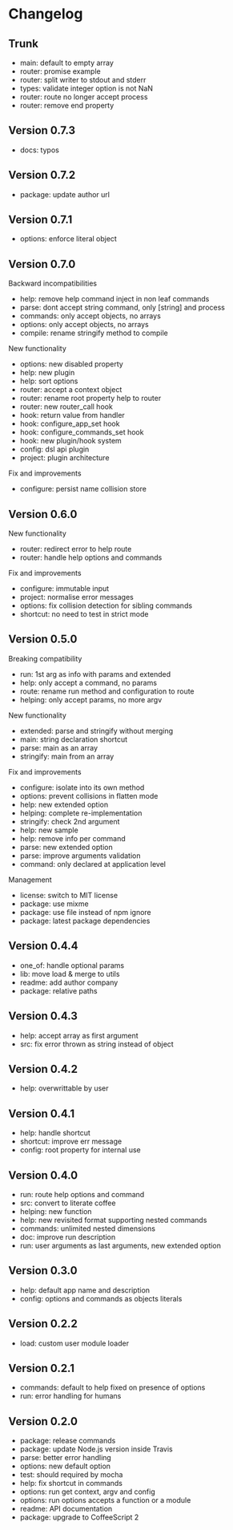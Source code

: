 
# Changelog

## Trunk

* main: default to empty array
* router: promise example
* router: split writer to stdout and stderr
* types: validate integer option is not NaN
* router: route no longer accept process
* router: remove end property

## Version 0.7.3

* docs: typos

## Version 0.7.2

* package: update author url

## Version 0.7.1

* options: enforce literal object

## Version 0.7.0

Backward incompatibilities
* help: remove help command inject in non leaf commands
* parse: dont accept string command, only [string] and process
* commands: only accept objects, no arrays
* options: only accept objects, no arrays
* compile: rename stringify method to compile

New functionality
* options: new disabled property
* help: new plugin
* help: sort options
* router: accept a context object
* router: rename root property help to router
* router: new router_call hook
* hook: return value from handler
* hook: configure_app_set hook
* hook: configure_commands_set hook
* hook: new plugin/hook system
* config: dsl api plugin
* project: plugin architecture

Fix and improvements
* configure: persist name collision store

## Version 0.6.0

New functionality
* router: redirect error to help route
* router: handle help options and commands

Fix and improvements
* configure: immutable input
* project: normalise error messages
* options: fix collision detection for sibling commands
* shortcut: no need to test in strict mode

## Version 0.5.0

Breaking compatibility
* run: 1st arg as info with params and extended
* help: only accept a command, no params
* route: rename run method and configuration to route
* helping: only accept params, no more argv

New functionality
* extended: parse and stringify without merging
* main: string declaration shortcut
* parse: main as an array
* stringify: main from an array

Fix and improvements
* configure: isolate into its own method
* options: prevent collisions in flatten mode
* help: new extended option
* helping: complete re-implementation
* stringify: check 2nd argument
* help: new sample
* help: remove info per command
* parse: new extended option
* parse: improve arguments validation
* command: only declared at application level

Management
* license: switch to MIT license
* package: use mixme
* package: use file instead of npm ignore
* package: latest package dependencies

## Version 0.4.4

* one_of: handle optional params
* lib: move load & merge to utils
* readme: add author company
* package: relative paths

## Version 0.4.3

* help: accept array as first argument
* src: fix error thrown as string instead of object

## Version 0.4.2

* help: overwrittable by user

## Version 0.4.1

* help: handle shortcut
* shortcut: improve err message
* config: root property for internal use

## Version 0.4.0

* run: route help options and command
* src: convert to literate coffee
* helping: new function
* help: new revisited format supporting nested commands
* commands: unlimited nested dimensions
* doc: improve run description
* run: user arguments as last arguments, new extended option

## Version 0.3.0

* help: default app name and description
* config: options and commands as objects literals

## Version 0.2.2

* load: custom user module loader

## Version 0.2.1

* commands: default to help fixed on presence of options
* run: error handling for humans

## Version 0.2.0

* package: release commands
* package: update Node.js version inside Travis
* parse: better error handling
* options: new default option
* test: should required by mocha
* help: fix shortcut in commands
* options: run get context, argv and config
* options: run options accepts a function or a module
* readme: API documentation
* package: upgrade to CoffeeScript 2
